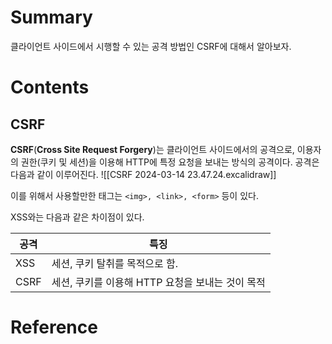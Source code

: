 # Summary

클라이언트 사이드에서 시행할 수 있는 공격 방법인 CSRF에 대해서 알아보자.
# Contents
## CSRF

**CSRF**(**Cross Site Request Forgery**)는 클라이언트 사이드에서의 공격으로, 이용자의 권한(쿠키 및 세션)을 이용해 HTTP에 특정 요청을 보내는 방식의 공격이다. 공격은 다음과 같이 이루어진다.
![[CSRF 2024-03-14 23.47.24.excalidraw]]

이를 위해서 사용할만한 태그는 `<img>, <link>, <form>` 등이 있다.

XSS와는 다음과 같은 차이점이 있다.

| 공격   | 특징                             |
| ---- | ------------------------------ |
| XSS  | 세션, 쿠키 탈취를 목적으로 함.             |
| CSRF | 세션, 쿠키를 이용해 HTTP 요청을 보내는 것이 목적 |

# Reference

